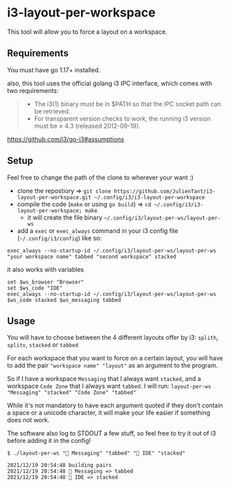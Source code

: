 # i3-layout-per-workspace

This tool will allow you to force a layout on a workspace.

## Requirements

You must have go 1.17+ installed.

also, this tool uses the official golang i3 IPC interface, which comes with two requirements:

> * The i3(1) binary must be in $PATH so that the IPC socket path can be retrieved.
> * For transparent version checks to work, the running i3 version must be ≥ 4.3 (released 2012-09-19).

https://github.com/i3/go-i3#assumptions 

## Setup

Feel free to change the path of the clone to wherever your want :)

- clone the repostiory => `git clone https://github.com/JulienTant/i3-layout-per-workspace.git ~/.config/i3/i3-layout-per-workspace`
- compile the code (`make` or using `go build`) => `cd ~/.config/i3/i3-layout-per-workspace; make`
  - it will create the file binary `~/.config/i3/layout-per-ws/layout-per-ws` 
- add a `exec` or `exec_always` command in your i3 config file (`~/.config/i3/config`) like so:
```shell
exec_always --no-startup-id ~/.config/i3/layout-per-ws/layout-per-ws "your workspace name" tabbed "second workspace" stacked
```
it also works with variables
```shell
set $ws_browser "Browser"
set $ws_code "IDE"
exec_always --no-startup-id ~/.config/i3/layout-per-ws/layout-per-ws $ws_code stacked $ws_messaging tabbed
```

## Usage

You will have to choose between the 4 different layouts offer by i3: `splith`, `splitv`, `stacked` or `tabbed`

For each workspace that you want to force on a certain layout, you will have to add the pair `"workspace name" "layout"` as an argument to the program.

So if I have a workspace `Messaging` that I always want `stacked`, and a workspace `Code Zone` that I always want `tabbed`. I will run: `layout-per-ws "Messaging" "stacked" "Code Zone" "tabbed"`

While it's not mandatory to have each argument quoted if they don't contain a space or a unicode character, it will make your life easier if something does not work.

The software also log to STDOUT a few stuff, so feel free to try it out of i3 before adding it in the config!

```shell
$ ./layout-per-ws " Messaging" "tabbed" " IDE" "stacked"

2021/12/19 20:54:48 building pairs
2021/12/19 20:54:48  Messaging => tabbed
2021/12/19 20:54:48  IDE => stacked
```